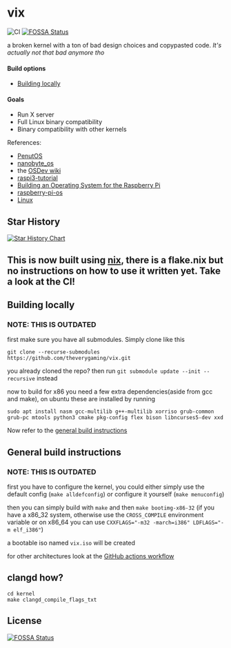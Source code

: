 # vix

![CI](https://github.com/theverygaming/vix/actions/workflows/workflow.yml/badge.svg)
[![FOSSA Status](https://app.fossa.com/api/projects/git%2Bgithub.com%2Ftheverygaming%2Fvix.svg?type=shield)](https://app.fossa.com/projects/git%2Bgithub.com%2Ftheverygaming%2Fvix?ref=badge_shield)

a broken kernel with a ton of bad design choices and copypasted code. _It's actually not that bad anymore tho_

#### Build options

- [Building locally](#building-locally)

#### Goals

- Run X server
- Full Linux binary compatibility
- Binary compatibility with other kernels

References:
- [PenutOS](https://github.com/AlexandreRouma/PenutOS/)
- [nanobyte_os](https://github.com/chibicitiberiu/nanobyte_os)
- the [OSDev wiki](https://wiki.osdev.org)
- [raspi3-tutorial](https://github.com/bztsrc/raspi3-tutorial)
- [Building an Operating System for the Raspberry Pi](https://jsandler18.github.io/)
- [raspberry-pi-os](https://s-matyukevich.github.io/raspberry-pi-os/)
- [Linux](https://github.com/torvalds/linux)

## Star History

<a href="https://star-history.com/#theverygaming/vix&Date">
  <picture>
    <source media="(prefers-color-scheme: dark)" srcset="https://api.star-history.com/svg?repos=theverygaming/vix&type=Date&theme=dark" />
    <source media="(prefers-color-scheme: light)" srcset="https://api.star-history.com/svg?repos=theverygaming/vix&type=Date" />
    <img alt="Star History Chart" src="https://api.star-history.com/svg?repos=theverygaming/vix&type=Date" />
  </picture>
</a>

## This is now built using [nix](https://nixos.org/download/), there is a flake.nix but no instructions on how to use it written yet. Take a look at the CI!

## Building locally
### NOTE: THIS IS OUTDATED

first make sure you have all submodules. Simply clone like this
```
git clone --recurse-submodules https://github.com/theverygaming/vix.git
```

you already cloned the repo? then run ``git submodule update --init --recursive`` instead

now to build for x86 you need a few extra dependencies(aside from gcc and make), on ubuntu these are installed by running
```
sudo apt install nasm gcc-multilib g++-multilib xorriso grub-common grub-pc mtools python3 cmake pkg-config flex bison libncurses5-dev xxd
```

Now refer to the [general build instructions](#general-build-instructions)

## General build instructions
### NOTE: THIS IS OUTDATED

first you have to configure the kernel, you could either simply use the default config (``make alldefconfig``) or configure it yourself (``make menuconfig``)

then you can simply build with ``make`` and then ``make bootimg-x86-32`` (if you have a x86_32 system, otherwise use the ``CROSS_COMPILE`` environment variable or on x86_64 you can use ``CXXFLAGS="-m32 -march=i386" LDFLAGS="-m elf_i386"``)

a bootable iso named ``vix.iso`` will be created

for other architectures look at the [GitHub actions workflow](.github/workflows/workflow.yml)


## clangd how?

```
cd kernel
make clangd_compile_flags_txt
```


## License
[![FOSSA Status](https://app.fossa.com/api/projects/git%2Bgithub.com%2Ftheverygaming%2Fvix.svg?type=large)](https://app.fossa.com/projects/git%2Bgithub.com%2Ftheverygaming%2Fvix?ref=badge_large)